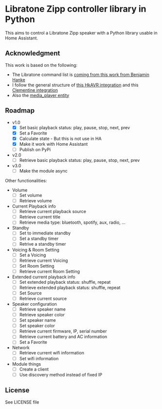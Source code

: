 # Libratone Zipp controller library in Python

This aims to control a Libratone Zipp speaker with a Python library usable in Home Assistant.

## Acknowledgment

This work is based on the following:

* The Libratone command list is [coming from this work from Benjamin Hanke](https://www.loxwiki.eu/display/LOX/Libratone+Zipp+WLan+Lautsprecher)
* I follow the general structure of [this HkAVR integration](https://github.com/Devqon/hkavr) and this [Clementine integration](https://github.com/jjmontesl/python-clementine-remote/tree/master/clementineremote)
* Also the [media_player entity](https://developers.home-assistant.io/docs/core/entity/media-player)

## Roadmap

* v1.0
    * [x] Set basic playback status: play, pause, stop, next, prev
    * [x] Set a Favorite
    * [x] Calculate state - But this is not use in HA
    * [x] Make it work with Home Assistant
    * [ ] Publish on PyPi
* v2.0
    * [ ] Retrieve basic playback status: play, pause, stop, next, prev
* v3.0
    * [ ] Make the module async

Other functionalities:

* Volume
    * [ ] Set volume
    * [ ] Retrieve volume
* Current Playback info
    * [ ] Retrieve current playback source
    * [ ] Retrieve current title
    * [ ] Retrieve media type: bluetooth, spotify, aux, radio, ...
* Standby
    * [ ] Set to immediate standby
    * [ ] Set a standby timer
    * [ ] Retrive a standby timer
* Voicing & Room Setting
    * [ ] Set a Voicing
    * [ ] Retrieve current Voicing
    * [ ] Set Room Setting
    * [ ] Retrieve current Room Setting
* Extended current playback info
    * [ ] Set extended playback status: shuffle, repeat
    * [ ] Retrieve extended playback status: shuffle, repeat
    * [ ] Set Source
    * [ ] Retrieve current source
* Speaker configuration
    * [ ] Retrieve speaker name
    * [ ] Retrieve speaker color
    * [ ] Set speaker name
    * [ ] Set speaker color
    * [ ] Retrieve current firmware, IP, serial number
    * [ ] Retrieve current battery and AC information
    * [ ] Set a Favorite
* Network
    * [ ] Retrieve current wifi information
    * [ ] Set wifi information
* Module things
    * [ ] Create a client
    * [ ] Use discovery method instead of fixed IP

## License

See LICENSE file
